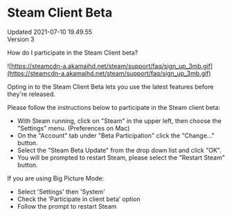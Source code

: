 # Steam Client Beta
Updated 2021-07-10 19.49.55  
Version 3  

How do I participate in the Steam Client beta?  
  
![https://steamcdn-a.akamaihd.net/steam/support/faq/sign_up_3mb.gif](https://steamcdn-a.akamaihd.net/steam/support/faq/sign_up_3mb.gif)  
  
Opting in to the Steam Client Beta lets you use the latest features before they're released.  
  
Please follow the instructions below to participate in the Steam client beta:  

* With Steam running, click on "Steam" in the upper left, then choose the "Settings" menu. (Preferences on Mac)
* On the "Account" tab under "Beta Participation" click the "Change..." button.
* Select the "Steam Beta Update" from the drop down list and click "OK".
* You will be prompted to restart Steam, please select the "Restart Steam" button.

  
  
If you are using Big Picture Mode:  

* Select 'Settings' then 'System'
* Check the ‘Participate in client beta’ option
* Follow the prompt to restart Steam